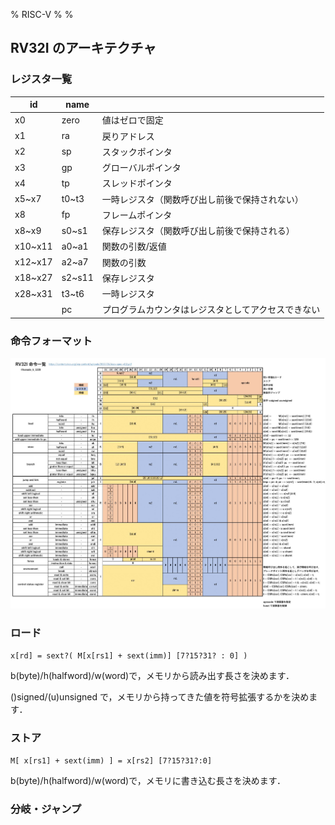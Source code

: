 % RISC-V
%
%

## RV32I のアーキテクチャ

### レジスタ一覧

| id      | name   |                                                    |
| ------- | ------ | -------------------------------------------------- |
| x0      | zero   | 値はゼロで固定                                     |
| x1      | ra     | 戻りアドレス                                       |
| x2      | sp     | スタックポインタ                                   |
| x3      | gp     | グローバルポインタ                                 |
| x4      | tp     | スレッドポインタ                                   |
| x5~x7   | t0~t3  | 一時レジスタ（関数呼び出し前後で保持されない）     |
| x8      | fp     | フレームポインタ                                   |
| x8~x9   | s0~s1  | 保存レジスタ（関数呼び出し前後で保持される）       |
| x10~x11 | a0~a1  | 関数の引数/返値                                    |
| x12~x17 | a2~a7  | 関数の引数                                         |
| x18~x27 | s2~s11 | 保存レジスタ                                       |
| x28~x31 | t3~t6  | 一時レジスタ                                       |
|         | pc     | プログラムカウンタはレジスタとしてアクセスできない |

### 命令フォーマット

![](./img/RV32I.jpg)

### ロード

`x[rd] = sext?( M[x[rs1] + sext(imm)] [7?15?31? : 0] )`

b(byte)/h(halfword)/w(word)で，メモリから読み出す長さを決めます．

()signed/(u)unsigned で，メモリから持ってきた値を符号拡張するかを決めます．

### ストア

`M[ x[rs1] + sext(imm) ] = x[rs2] [7?15?31?:0]`

b(byte)/h(halfword)/w(word)で，メモリに書き込む長さを決めます．

### 分岐・ジャンプ
